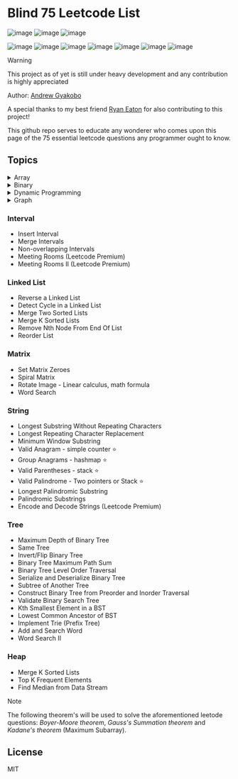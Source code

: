 # Blind 75 Leetcode List

![image](https://img.shields.io/badge/-LeetCode-FFA116?style=for-the-badge&logo=LeetCode&logoColor=black)
![image](https://img.shields.io/badge/-Hackerrank-2EC866?style=for-the-badge&logo=HackerRank&logoColor=white)
![image](https://img.shields.io/badge/LinkedIn-0077B5?style=for-the-badge&logo=linkedin&logoColor=white)

![image](https://img.shields.io/badge/C-00599C?style=for-the-badge&logo=c&logoColor=white)
![image](https://img.shields.io/badge/C%2B%2B-00599C?style=for-the-badge&logo=c%2B%2B&logoColor=white)
![image](https://img.shields.io/badge/Python-FFD43B?style=for-the-badge&logo=python&logoColor=blue)
![image](https://img.shields.io/badge/C%23-239120?style=for-the-badge&logo=csharp&logoColor=white)
![image](https://img.shields.io/badge/JavaScript-323330?style=for-the-badge&logo=javascript&logoColor=F7DF1E)
![image](https://img.shields.io/badge/Shell_Script-121011?style=for-the-badge&logo=gnu-bash&logoColor=white)
![image](https://img.shields.io/badge/windows%20terminal-4D4D4D?style=for-the-badge&logo=windows%20terminal&logoColor=white)

>[!WARNING]
>This project as of yet is still under heavy development and any contribution is highly appreciated

Author: [Andrew Gyakobo](https://github.com/Gyakobo)

A special thanks to my best friend [Ryan Eaton](https://github.com/R2bEEaton) for also contributing to this project!

This github repo serves to educate any wonderer who comes upon this page of the 75 essential leetcode questions any programmer ought to know. 

## Topics
<details>
<summary>Array</summary>
<ul>
    <li>Two Sum - hashmap</li>
    <li>Best Time to Buy and Sell Stock - sliding window ⭐</li>
    <li>Contains Duplicate - set / array ⭐</li>
    <li>Product of Array Except Self - arithmetic ⭐</li>
    <li>Maximum Subarray - Kadane's theorem ⭐</li>
    <li>Maximum Product Subarray - dynamic programming ⭐</li>
    <li>Find Minimum in Rotated Sorted Array - binary search ⭐</li>
    <li>Search in Rotated Sorted Array</li>
    <li>3 Sum - 3 pointers?</li>
    <li>Container With Most Water</li>
</ul>
</details>

<details>
    <summary>Binary</summary>
    <ul>
        <li>Sum of Two Integers</li>
        <li>Number of 1 Bits</li>
        <li>Counting Bits</li>
        <li>Missing Number - Gauss Summation ⭐</li>
        <li>Reverse Bits</li>
    </ul>
</details>

<details>
    <summary>Dynamic Programming</summary>
    <ul>
        <li>Climbing Stairs</li>
        <li>Coin Change</li>
        <li>Longest Increasing Subsequence</li>
        <li>Longest Common Subsequence</li>
        <li>Word Break Problem</li>
        <li>Combination Sum</li>
        <li>House Robber</li>
        <li>House Robber II</li>
        <li>Decode Ways</li>
        <li>Unique Paths</li>
        <li>Jump Game</li>
    </ul>
</details>

<details>
    <summary>Graph</summary>
    <ul>
        <li>Clone Graph</li>
        <li>Course Schedule - DFS and dependency graph ⭐</li>
        <li>Pacific Atlantic Water Flow</li>
        <li>Number of Islands</li>
        <li>Longest Consecutive Sequence</li>
        <li>Alien Dictionary (Leetcode Premium)</li>
        <li>Graph Valid Tree (Leetcode Premium)</li>
        <li>Number of Connected Components in an Undirected Graph (Leetcode Premium)</li>
    </ul>
</details>

### Interval
* Insert Interval
* Merge Intervals
* Non-overlapping Intervals
* Meeting Rooms (Leetcode Premium)
* Meeting Rooms II (Leetcode Premium)

### Linked List
* Reverse a Linked List
* Detect Cycle in a Linked List
* Merge Two Sorted Lists
* Merge K Sorted Lists
* Remove Nth Node From End Of List
* Reorder List

### Matrix
* Set Matrix Zeroes
* Spiral Matrix
* Rotate Image - Linear calculus, math formula
* Word Search

### String
* Longest Substring Without Repeating Characters
* Longest Repeating Character Replacement
* Minimum Window Substring
* Valid Anagram - simple counter ⭐
* Group Anagrams - hashmap ⭐
* Valid Parentheses - stack ⭐
* Valid Palindrome - Two pointers or Stack ⭐
* Longest Palindromic Substring
* Palindromic Substrings
* Encode and Decode Strings (Leetcode Premium)

### Tree
* Maximum Depth of Binary Tree
* Same Tree
* Invert/Flip Binary Tree
* Binary Tree Maximum Path Sum
* Binary Tree Level Order Traversal
* Serialize and Deserialize Binary Tree
* Subtree of Another Tree
* Construct Binary Tree from Preorder and Inorder Traversal
* Validate Binary Search Tree
* Kth Smallest Element in a BST
* Lowest Common Ancestor of BST
* Implement Trie (Prefix Tree)
* Add and Search Word
* Word Search II

### Heap
* Merge K Sorted Lists
* Top K Frequent Elements
* Find Median from Data Stream

>[!NOTE]
>The following theorem's will be used to solve the aforementioned leetode questions: *Boyer-Moore theorem*, *Gauss's Summation theorem* and *Kadane's theorem* (Maximum Subarray).

## License
MIT
